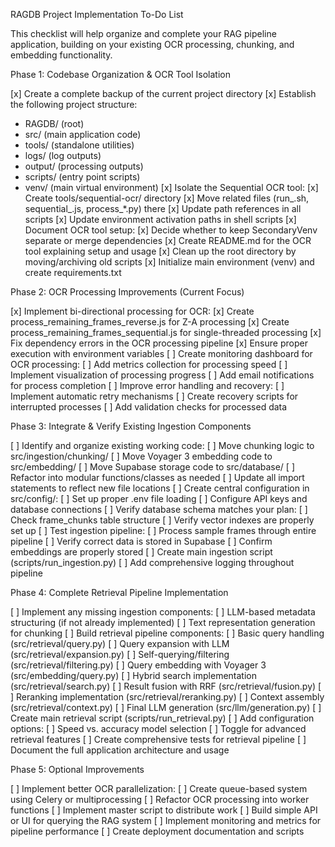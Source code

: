 RAGDB Project Implementation To-Do List


This checklist will help organize and complete your RAG pipeline application, building on your existing OCR processing, chunking, and embedding functionality.



Phase 1: Codebase Organization & OCR Tool Isolation

[x] Create a complete backup of the current project directory
[x] Establish the following project structure:
- RAGDB/ (root)
- src/ (main application code)
- tools/ (standalone utilities)
- logs/ (log outputs)
- output/ (processing outputs)
- scripts/ (entry point scripts)
- venv/ (main virtual environment)
[x] Isolate the Sequential OCR tool:
[x] Create tools/sequential-ocr/ directory
[x] Move related files (run_.sh, sequential_.js, process_*.py) there
[x] Update path references in all scripts
[x] Update environment activation paths in shell scripts
[x] Document OCR tool setup:
[x] Decide whether to keep SecondaryVenv separate or merge dependencies
[x] Create README.md for the OCR tool explaining setup and usage
[x] Clean up the root directory by moving/archiving old scripts
[x] Initialize main environment (venv) and create requirements.txt


Phase 2: OCR Processing Improvements (Current Focus)

[x] Implement bi-directional processing for OCR:
[x] Create process_remaining_frames_reverse.js for Z-A processing
[x] Create process_remaining_frames_sequential.js for single-threaded processing
[x] Fix dependency errors in the OCR processing pipeline
[x] Ensure proper execution with environment variables
[ ] Create monitoring dashboard for OCR processing:
[ ] Add metrics collection for processing speed
[ ] Implement visualization of processing progress
[ ] Add email notifications for process completion
[ ] Improve error handling and recovery:
[ ] Implement automatic retry mechanisms
[ ] Create recovery scripts for interrupted processes
[ ] Add validation checks for processed data


Phase 3: Integrate & Verify Existing Ingestion Components

[ ] Identify and organize existing working code:
[ ] Move chunking logic to src/ingestion/chunking/
[ ] Move Voyager 3 embedding code to src/embedding/
[ ] Move Supabase storage code to src/database/
[ ] Refactor into modular functions/classes as needed
[ ] Update all import statements to reflect new file locations
[ ] Create central configuration in src/config/:
[ ] Set up proper .env file loading
[ ] Configure API keys and database connections
[ ] Verify database schema matches your plan:
[ ] Check frame_chunks table structure
[ ] Verify vector indexes are properly set up
[ ] Test ingestion pipeline:
[ ] Process sample frames through entire pipeline
[ ] Verify correct data is stored in Supabase
[ ] Confirm embeddings are properly stored
[ ] Create main ingestion script (scripts/run_ingestion.py)
[ ] Add comprehensive logging throughout pipeline


Phase 4: Complete Retrieval Pipeline Implementation

[ ] Implement any missing ingestion components:
[ ] LLM-based metadata structuring (if not already implemented)
[ ] Text representation generation for chunking
[ ] Build retrieval pipeline components:
[ ] Basic query handling (src/retrieval/query.py)
[ ] Query expansion with LLM (src/retrieval/expansion.py)
[ ] Self-querying/filtering (src/retrieval/filtering.py)
[ ] Query embedding with Voyager 3 (src/embedding/query.py)
[ ] Hybrid search implementation (src/retrieval/search.py)
[ ] Result fusion with RRF (src/retrieval/fusion.py)
[ ] Reranking implementation (src/retrieval/reranking.py)
[ ] Context assembly (src/retrieval/context.py)
[ ] Final LLM generation (src/llm/generation.py)
[ ] Create main retrieval script (scripts/run_retrieval.py)
[ ] Add configuration options:
[ ] Speed vs. accuracy model selection
[ ] Toggle for advanced retrieval features
[ ] Create comprehensive tests for retrieval pipeline
[ ] Document the full application architecture and usage


Phase 5: Optional Improvements

[ ] Implement better OCR parallelization:
[ ] Create queue-based system using Celery or multiprocessing
[ ] Refactor OCR processing into worker functions
[ ] Implement master script to distribute work
[ ] Build simple API or UI for querying the RAG system
[ ] Implement monitoring and metrics for pipeline performance
[ ] Create deployment documentation and scripts
